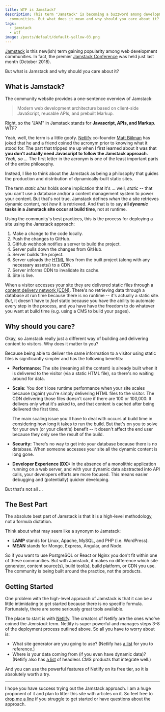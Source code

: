 ```yaml
---
title: WTF is Jamstack?
description: This term "Jamstack" is becoming a buzzword among development
  communities. But what does it mean and why should you care about it?
tags:
  - jamstack
  - wtf
image: /posts/default/default-yellow-03.png
---
```


[Jamstack](https://jamstack.org/) is this new(ish) term gaining popularity among web development communities. In fact, the premier [Jamstack Conference](https://jamstackconf.com/) was held just last month (October 2018).

But what is Jamstack and why should you care about it?

## What is Jamstack?

The community website provides a one-sentence overview of Jamstack:

> Modern web development architecture based on client-side JavaScript, reusable APIs, and prebuilt Markup.

Right, so the "JAM" in Jamstack stands for **Javascript, APIs, and Markup.** WTF?

Yeah, well, the term is a little goofy. [Netlify](/posts/wtf-is-netlify/) co-founder [Matt Biilman](https://twitter.com/biilmann) has joked that he and a friend coined the acronym prior to knowing what it stood for. The part that tripped me up when I first learned about it was that **you don't actually need Javascript to follow the Jamstack approach.** _Yeah, so ..._ The first letter in the acronym is one of the least important parts of the entire philosophy.

Instead, I like to think about the Jamstack as being a philosophy that guides the production and distribution of dynamically-built static sites.

The term _static sites_ holds some implication that it's ... well, _static_ -- that you can't use a database and/or a content management system to power your content. But that's not true. Jamstack defines _when_ the a site retrieves dynamic content, not _how_ it is retrieved. And that is to say **all _dynamic_ tasks in a Jamstack site occur at build time**, not at runtime.

Using the community's best practices, this is the process for deploying a site using the Jamstack approach:

1. Make a change to the code locally.
2. Push the changes to GitHub.
3. GitHub webhook notifies a server to build the project.
4. Server pulls down the changes from GitHub.
5. Server builds the project.
6. Server uploads the [HTML](/posts/wtf-is-html/) files from the built project (along with any necessary assets/) to a CDN.
7. Server informs CDN to invalidate its cache.
8. Site is live.

When a visitor accesses your site they are delivered static files through a [content delivery network (CDN)](https://en.wikipedia.org/wiki/Content_delivery_network). There's no retrieving data through a database at run time because there is no runtime -- it's actually a static site. _But_, it doesn't have to _feel_ static because you have the ability to automate every step in the process, and you have have the freedom to do whatever you want at build time (e.g. using a CMS to build your pages).

## Why should you care?

Okay, so Jamstack really just a different way of building and delivering content to visitors. Why does it matter to you?

Because being able to deliver the same information to a visitor using static files is significantly simpler and has the following benefits:

- **Performance:** The site (meaning all the content) is already built when it is delivered to the visitor (via a static HTML file), so there's no waiting around for data.

- **Scale:** You don't lose runtime performance when your site scales because (again) you're simply delivering HTML files to the visitor. The CDN delivering those files doesn't care if there are 100 or 100,000. It delivers only what it's asked to, and that content is cached after being delivered the first time.

  The main scaling issue you'll have to deal with occurs at build time in considering how long it takes to run the build. But that's on you to solve for your own (or your client's) benefit -- it doesn't affect the end user because they only see the result of the build.

- **Security:** There's no way to get into your database because there is no database. When someone accesses your site all the dynamic content is long gone.

- **Developer Experience (DX):** In the absence of a monolithic application running on a web server, and with your dynamic data abstracted into API calls, your developers efforts are more focused. This means easier debugging and (potentially) quicker developing.

But that's not all ...

## The Best Part

The absolute best part of Jamstack is that it is a high-level methodology, not a formula dictation.

Think about what may seem like a synonym to Jamstack:

- **LAMP** stands for Linux, Apache, MySQL, and PHP (i.e. WordPress).
- **MEAN** stands for Mongo, Express, Angular, and Node.

So if you want to use PostgreSQL or React or Nginx you don't fit within one of these communities. But with Jamstack, it makes no difference which site generator, content source(s), build tool(s), build platform, or CDN you use. The community is being built around the practice, not the products.

## Getting Started

One problem with the high-level approach of Jamstack is that it can be a little intimidating to get started because there is no specific formula. Fortunately, there are some seriously great tools available.

The place to start is with [Netlify](https://netlify.com). The creators of Netlify are the ones who've coined the _Jamstack_ term. Netlify is super powerful and manages steps 3-8 of the deployment process outlined above. So all you have to worry about is:

- What site generator are you going to use? (Netlify has [a list](https://www.staticgen.com/) for you to reference.)
- Where is your data coming from (if you even have dynamic data)? (Netlify also has [a list](https://headlesscms.org/) of headless CMS products that integrate well.)

And you can use the powerful features of Netlify on its free tier, so it is absolutely worth a try.

---

I hope you have success trying out the Jamstack approach. I am a huge proponent of it and plan to litter this site with articles on it. So feel free to [drop me a line](https://twitter.com/seancdavis29) if you struggle to get started or have questions about the approach.
